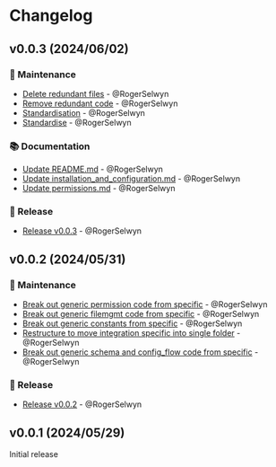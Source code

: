 # Changelog

## v0.0.3 (2024/06/02)
### 🧰 Maintenance
- [Delete redundant files](https://github.com/RogerSelwyn/MS365-Calendar/commit/178070c6370585aad294c0be4c1c800cb31a5ef3) - @RogerSelwyn
- [Remove redundant code](https://github.com/RogerSelwyn/MS365-Calendar/commit/720ba8f05491a7e9b584ea56cbd30ab2d177b8ef) - @RogerSelwyn
- [Standardisation](https://github.com/RogerSelwyn/MS365-Calendar/commit/3456386ab999139cddb50e57bddc22d2a34f45ed) - @RogerSelwyn
- [Standardise](https://github.com/RogerSelwyn/MS365-Calendar/commit/c575006c2eda9a124b79ec341c6536ebe117458b) - @RogerSelwyn

### 📚 Documentation
- [Update README.md](https://github.com/RogerSelwyn/MS365-Calendar/commit/2d800fc0cda0da5d81b2195def1fd22e2dcf832e) - @RogerSelwyn
- [Update installation_and_configuration.md](https://github.com/RogerSelwyn/MS365-Calendar/commit/90701279d4d41b3d69a303506c57410f330ecbac) - @RogerSelwyn
- [Update permissions.md](https://github.com/RogerSelwyn/MS365-Calendar/commit/e3f0329650fb8a5047abc7785a159e79388e450c) - @RogerSelwyn

### 🔖 Release
- [Release v0.0.3](https://github.com/RogerSelwyn/MS365-Calendar/commit/02f90731680e58d26ce955e7f986152543d9ec6c) - @RogerSelwyn

## v0.0.2 (2024/05/31)
### 🧰 Maintenance
- [Break out generic permission code from specific](https://github.com/RogerSelwyn/MS365-Calendar/commit/f03ca687b1b02dcdf1bbe97f6797b1bc8df8fd70) - @RogerSelwyn
- [Break out generic filemgmt code from specific](https://github.com/RogerSelwyn/MS365-Calendar/commit/1e985041431246940176a2cd0e002ff8d3bca371) - @RogerSelwyn
- [Break out generic constants from specific](https://github.com/RogerSelwyn/MS365-Calendar/commit/ce15cb7848b13f4831eea1674c9fc74c32ef41ae) - @RogerSelwyn
- [Restructure to move integration specific into single folder](https://github.com/RogerSelwyn/MS365-Calendar/commit/04c43eec06a53862fb325fe30da3b9c3faa5535c) - @RogerSelwyn
- [Break out generic schema and config_flow code from specific](https://github.com/RogerSelwyn/MS365-Calendar/commit/aacbf8871adeb58b861af889859d143f48175d82) - @RogerSelwyn

### 🔖 Release
- [Release v0.0.2](https://github.com/RogerSelwyn/MS365-Calendar/commit/0ac8c0ee46493c5f9542a2c7e90e319e12d71b41) - @RogerSelwyn

## v0.0.1 (2024/05/29)
Initial release

